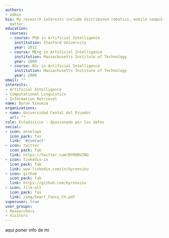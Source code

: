```yaml
---
authors:
- admin
bio: My research interests include distributed robotics, mobile computing and programmable
  matter.
education:
  courses:
  - course: PhD in Artificial Intelligence
    institution: Stanford University
    year: 2012
  - course: MEng in Artificial Intelligence
    institution: Massachusetts Institute of Technology
    year: 2009
  - course: BSc in Artificial Intelligence
    institution: Massachusetts Institute of Technology
    year: 2008
email: ""
interests:
- Artificial Intelligence
- Computational Linguistics
- Information Retrieval
name: Byron Vinueza
organizations:
- name: Universidad Cental del Ecuador
  url: ""
role: Estadístico - Apasionado por los datos
social:
- icon: envelope
  icon_pack: fas
  link: '#contact'
- icon: twitter
  icon_pack: fab
  link: https://twitter.com/BYRONVINU
- icon: linkedin-in
  icon_pack: fab
  link: www.linkedin.com/in/byronvinu
- icon: github
  icon_pack: fab
  link: https://github.com/byronvinu  
- icon: file-alt
  icon_pack: fas
  link: /img/Smart_Fancy_CV.pdf
superuser: true
user_groups:
- Researchers
- Visitors
---
```


aqui poner info de mi 


